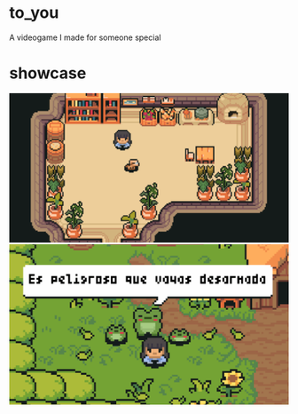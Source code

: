 # to_you
A videogame I made for someone special

# showcase 
![](https://github.com/gynura/to_you/blob/main/showcase/pet_the_dog.gif)
![](https://github.com/gynura/to_you/blob/main/showcase/showcase_2.gif)

